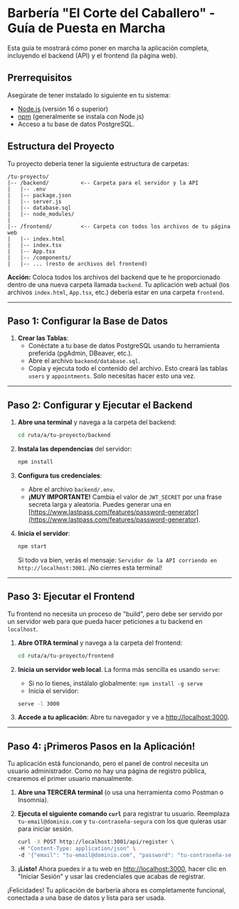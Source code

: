 
# Barbería "El Corte del Caballero" - Guía de Puesta en Marcha

Esta guía te mostrará cómo poner en marcha la aplicación completa, incluyendo el backend (API) y el frontend (la página web).

## Prerrequisitos

Asegúrate de tener instalado lo siguiente en tu sistema:
- [Node.js](https://nodejs.org/) (versión 16 o superior)
- [npm](https://www.npmjs.com/) (generalmente se instala con Node.js)
- Acceso a tu base de datos PostgreSQL.

## Estructura del Proyecto

Tu proyecto debería tener la siguiente estructura de carpetas:

```
/tu-proyecto/
|-- /backend/          <-- Carpeta para el servidor y la API
|   |-- .env
|   |-- package.json
|   |-- server.js
|   |-- database.sql
|   |-- node_modules/
|
|-- /frontend/         <-- Carpeta con todos los archivos de tu página web
|   |-- index.html
|   |-- index.tsx
|   |-- App.tsx
|   |-- /components/
|   |-- ... (resto de archivos del frontend)
```
**Acción:** Coloca todos los archivos del backend que te he proporcionado dentro de una nueva carpeta llamada `backend`. Tu aplicación web actual (los archivos `index.html`, `App.tsx`, etc.) debería estar en una carpeta `frontend`.

---

## Paso 1: Configurar la Base de Datos

1.  **Crear las Tablas**:
    -   Conéctate a tu base de datos PostgreSQL usando tu herramienta preferida (pgAdmin, DBeaver, etc.).
    -   Abre el archivo `backend/database.sql`.
    -   Copia y ejecuta todo el contenido del archivo. Esto creará las tablas `users` y `appointments`. Solo necesitas hacer esto una vez.

---

## Paso 2: Configurar y Ejecutar el Backend

1.  **Abre una terminal** y navega a la carpeta del backend:
    ```bash
    cd ruta/a/tu-proyecto/backend
    ```

2.  **Instala las dependencias** del servidor:
    ```bash
    npm install
    ```

3.  **Configura tus credenciales**:
    -   Abre el archivo `backend/.env`.
    -   **¡MUY IMPORTANTE!** Cambia el valor de `JWT_SECRET` por una frase secreta larga y aleatoria. Puedes generar una en [https://www.lastpass.com/features/password-generator](https://www.lastpass.com/features/password-generator).

4.  **Inicia el servidor**:
    ```bash
    npm start
    ```
    Si todo va bien, verás el mensaje: `Servidor de la API corriendo en http://localhost:3001`. ¡No cierres esta terminal!

---

## Paso 3: Ejecutar el Frontend

Tu frontend no necesita un proceso de "build", pero debe ser servido por un servidor web para que pueda hacer peticiones a tu backend en `localhost`.

1.  **Abre OTRA terminal** y navega a la carpeta del frontend:
    ```bash
    cd ruta/a/tu-proyecto/frontend
    ```

2.  **Inicia un servidor web local**. La forma más sencilla es usando `serve`:
    -   Si no lo tienes, instálalo globalmente: `npm install -g serve`
    -   Inicia el servidor:
    ```bash
    serve -l 3000
    ```

3.  **Accede a tu aplicación**: Abre tu navegador y ve a [http://localhost:3000](http://localhost:3000).

---

## Paso 4: ¡Primeros Pasos en la Aplicación!

Tu aplicación está funcionando, pero el panel de control necesita un usuario administrador. Como no hay una página de registro pública, crearemos el primer usuario manualmente.

1.  **Abre una TERCERA terminal** (o usa una herramienta como Postman o Insomnia).

2.  **Ejecuta el siguiente comando `curl`** para registrar tu usuario. Reemplaza `tu-email@dominio.com` y `tu-contraseña-segura` con los que quieras usar para iniciar sesión.

    ```bash
    curl -X POST http://localhost:3001/api/register \
    -H "Content-Type: application/json" \
    -d '{"email": "tu-email@dominio.com", "password": "tu-contraseña-segura"}'
    ```

3.  **¡Listo!** Ahora puedes ir a tu web en [http://localhost:3000](http://localhost:3000), hacer clic en "Iniciar Sesión" y usar las credenciales que acabas de registrar.

¡Felicidades! Tu aplicación de barbería ahora es completamente funcional, conectada a una base de datos y lista para ser usada.
    